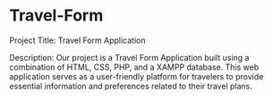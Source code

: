 # Travel-Form
Project Title: Travel Form Application

Description:
Our project is a Travel Form Application built using a combination of HTML, CSS, PHP, and a XAMPP database. This web application serves as a user-friendly platform for travelers to provide essential information and preferences related to their travel plans.
